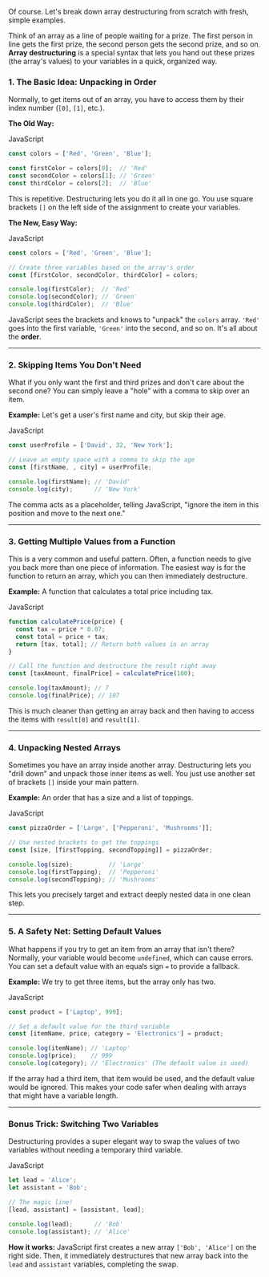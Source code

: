 Of course. Let's break down array destructuring from scratch with fresh, simple examples.

Think of an array as a line of people waiting for a prize. The first person in line gets the first prize, the second person gets the second prize, and so on. **Array destructuring** is a special syntax that lets you hand out these prizes (the array's values) to your variables in a quick, organized way.

### 1. The Basic Idea: Unpacking in Order

Normally, to get items out of an array, you have to access them by their index number (`[0]`, `[1]`, etc.).

**The Old Way:**

JavaScript

```JavaScript
const colors = ['Red', 'Green', 'Blue'];

const firstColor = colors[0];  // 'Red'
const secondColor = colors[1]; // 'Green'
const thirdColor = colors[2];  // 'Blue'
```

This is repetitive. Destructuring lets you do it all in one go. You use square brackets `[]` on the left side of the assignment to create your variables.

**The New, Easy Way:**

JavaScript

```JavaScript
const colors = ['Red', 'Green', 'Blue'];

// Create three variables based on the array's order
const [firstColor, secondColor, thirdColor] = colors;

console.log(firstColor);  // 'Red'
console.log(secondColor); // 'Green'
console.log(thirdColor);  // 'Blue'
```

JavaScript sees the brackets and knows to "unpack" the `colors` array. `'Red'` goes into the first variable, `'Green'` into the second, and so on. It's all about the **order**.

---

### 2. Skipping Items You Don't Need

What if you only want the first and third prizes and don't care about the second one? You can simply leave a "hole" with a comma to skip over an item.

**Example:** Let's get a user's first name and city, but skip their age.

JavaScript

```JavaScript
const userProfile = ['David', 32, 'New York'];

// Leave an empty space with a comma to skip the age
const [firstName, , city] = userProfile;

console.log(firstName); // 'David'
console.log(city);      // 'New York'
```

The comma acts as a placeholder, telling JavaScript, "ignore the item in this position and move to the next one."

---

### 3. Getting Multiple Values from a Function

This is a very common and useful pattern. Often, a function needs to give you back more than one piece of information. The easiest way is for the function to return an array, which you can then immediately destructure.

**Example:** A function that calculates a total price including tax.

JavaScript

```JavaScript
function calculatePrice(price) {
  const tax = price * 0.07;
  const total = price + tax;
  return [tax, total]; // Return both values in an array
}

// Call the function and destructure the result right away
const [taxAmount, finalPrice] = calculatePrice(100);

console.log(taxAmount); // 7
console.log(finalPrice); // 107
```

This is much cleaner than getting an array back and then having to access the items with `result[0]` and `result[1]`.

---

### 4. Unpacking Nested Arrays

Sometimes you have an array inside another array. Destructuring lets you "drill down" and unpack those inner items as well. You just use another set of brackets `[]` inside your main pattern.

**Example:** An order that has a size and a list of toppings.

JavaScript

```JavaScript
const pizzaOrder = ['Large', ['Pepperoni', 'Mushrooms']];

// Use nested brackets to get the toppings
const [size, [firstTopping, secondTopping]] = pizzaOrder;

console.log(size);          // 'Large'
console.log(firstTopping);  // 'Pepperoni'
console.log(secondTopping); // 'Mushrooms'
```

This lets you precisely target and extract deeply nested data in one clean step.

---

### 5. A Safety Net: Setting Default Values

What happens if you try to get an item from an array that isn't there? Normally, your variable would become `undefined`, which can cause errors. You can set a default value with an equals sign `=` to provide a fallback.

**Example:** We try to get three items, but the array only has two.

JavaScript

```JavaScript
const product = ['Laptop', 999];

// Set a default value for the third variable
const [itemName, price, category = 'Electronics'] = product;

console.log(itemName); // 'Laptop'
console.log(price);    // 999
console.log(category); // 'Electronics' (The default value is used)
```

If the array had a third item, that item would be used, and the default value would be ignored. This makes your code safer when dealing with arrays that might have a variable length.

---

### **Bonus Trick: Switching Two Variables**

Destructuring provides a super elegant way to swap the values of two variables without needing a temporary third variable.

JavaScript

```JavaScript
let lead = 'Alice';
let assistant = 'Bob';

// The magic line!
[lead, assistant] = [assistant, lead];

console.log(lead);      // 'Bob'
console.log(assistant); // 'Alice'
```

**How it works:** JavaScript first creates a new array `['Bob', 'Alice']` on the right side. Then, it immediately destructures that new array back into the `lead` and `assistant` variables, completing the swap.